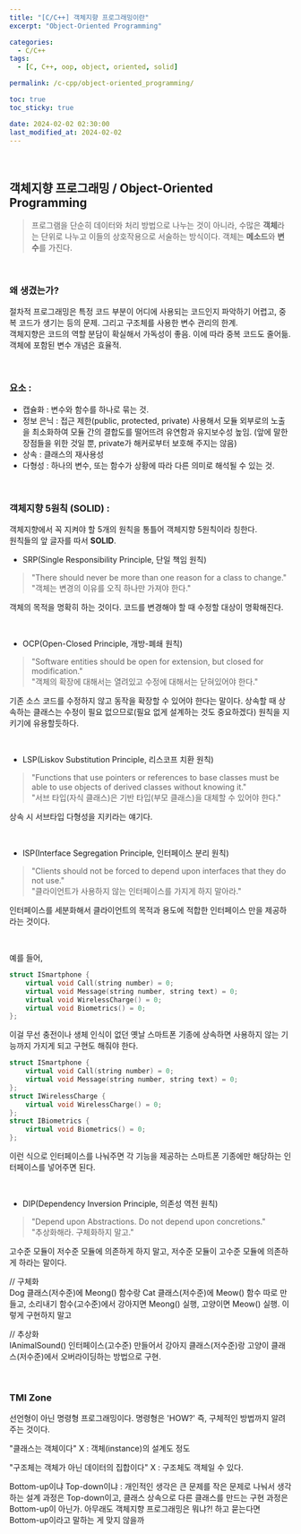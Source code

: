 ```yaml
---
title: "[C/C++] 객체지향 프로그래밍이란"
excerpt: "Object-Oriented Programming"

categories:
  - C/C++
tags:
  - [C, C++, oop, object, oriented, solid]

permalink: /c-cpp/object-oriented_programming/

toc: true
toc_sticky: true

date: 2024-02-02 02:30:00
last_modified_at: 2024-02-02
---
```

<br>


## 객체지향 프로그래밍 / Object-Oriented Programming

>프로그램을 단순히 데이터와 처리 방법으로 나누는 것이 아니라, 수많은 **객체**라는 단위로 나누고 이들의 상호작용으로 서술하는 방식이다. 객체는 **메소드**와 **변수**를 가진다. 

<br>

### 왜 생겼는가?
절차적 프로그래밍은 특정 코드 부분이 어디에 사용되는 코드인지 파악하기 어렵고, 중복 코드가 생기는 등의 문제. 그리고 구조체를 사용한 변수 관리의 한계.<br>
객체지향은 코드의 역할 분담이 확실해서 가독성이 좋음. 이에 따라 중복 코드도 줄어듦. 객체에 포함된 변수 개념은 효율적.

<br>

### 요소 :
- 캡슐화 : 변수와 함수를 하나로 묶는 것.
- 정보 은닉 : 접근 제한(public, protected, private) 사용해서 모듈 외부로의 노출을 최소화하여 모듈 간의 결합도를 떨어뜨려 유연함과 유지보수성 높임. (앞에 말한 장점들을 위한 것일 뿐, private가 해커로부터 보호해 주지는 않음)
- 상속 : 클래스의 재사용성
- 다형성 : 하나의 변수, 또는 함수가 상황에 따라 다른 의미로 해석될 수 있는 것.

<br>

### 객체지향 5원칙 (SOLID) :

객체지향에서 꼭 지켜야 할 5개의 원칙을 통틀어 객체지향 5원칙이라 칭한다. <br>
원칙들의 앞 글자를 따서 **SOLID**.

- SRP(Single Responsibility Principle, 단일 책임 원칙)
>"There should never be more than one reason for a class to change."<br>
>"객체는 변경의 이유를 오직 하나만 가져야 한다."

객체의 목적을 명확히 하는 것이다. 코드를 변경해야 할 때 수정할 대상이 명확해진다.

<br>

- OCP(Open-Closed Principle, 개방-폐쇄 원칙)
>"Software entities should be open for extension, but closed for modification."<br>
>"객체의 확장에 대해서는 열려있고 수정에 대해서는 닫혀있어야 한다."

기존 소스 코드를 수정하지 않고 동작을 확장할 수 있어야 한다는 말이다. 상속할 때 상속하는 클래스는 수정이 필요 없으므로(필요 없게 설계하는 것도 중요하겠다) 원칙을 지키기에 유용할듯하다. 

<br>

- LSP(Liskov Substitution Principle, 리스코프 치환 원칙)
>"Functions that use pointers or references to base classes must be able to use objects of derived classes without knowing it."<br>
>"서브 타입(자식 클래스)은 기반 타입(부모 클래스)을 대체할 수 있어야 한다."

상속 시 서브타입 다형성을 지키라는 얘기다.

<br>

- ISP(Interface Segregation Principle, 인터페이스 분리 원칙)
>"Clients should not be forced to depend upon interfaces that they do not use."<br>
>"클라이언트가 사용하지 않는 인터페이스를 가지게 하지 말아라."

인터페이스를 세분화해서 클라이언트의 목적과 용도에 적합한 인터페이스 만을 제공하라는 것이다.

<br>

예를 들어,

```cpp
struct ISmartphone {
    virtual void Call(string number) = 0;
    virtual void Message(string number, string text) = 0;
    virtual void WirelessCharge() = 0;
    virtual void Biometrics() = 0;
};
```

이걸 무선 충전이나 생체 인식이 없던 옛날 스마트폰 기종에 상속하면 사용하지 않는 기능까지 가지게 되고 구현도 해줘야 한다.

```cpp
struct ISmartphone {
    virtual void Call(string number) = 0;
    virtual void Message(string number, string text) = 0;
};
struct IWirelessCharge {
    virtual void WirelessCharge() = 0;
};
struct IBiometrics {
    virtual void Biometrics() = 0;
};
```

이런 식으로 인터페이스를 나눠주면 각 기능을 제공하는 스마트폰 기종에만 해당하는 인터페이스를 넣어주면 된다.

<br>

- DIP(Dependency Inversion Principle, 의존성 역전 원칙)
>"Depend upon Abstractions. Do not depend upon concretions."<br>
>"추상화해라. 구체화하지 말고."

고수준 모듈이 저수준 모듈에 의존하게 하지 말고, 저수준 모듈이 고수준 모듈에 의존하게 하라는 말이다. 

// 구체화<br>
Dog 클래스(저수준)에 Meong() 함수랑 Cat 클래스(저수준)에 Meow() 함수 따로 만들고, 소리내기 함수(고수준)에서 강아지면 Meong() 실행, 고양이면 Meow() 실행. 이렇게 구현하지 말고 

// 추상화<br>
IAnimalSound() 인터페이스(고수준) 만들어서 강아지 클래스(저수준)랑 고양이 클래스(저수준)에서 오버라이딩하는 방법으로 구현.

<br>

### TMI Zone
선언형이 아닌 명령형 프로그래밍이다. 명령형은 'HOW?' 즉, 구체적인 방법까지 알려주는 것이다.

"클래스는 객체이다" X : 객체(instance)의 설계도 정도

"구조체는 객체가 아닌 데이터의 집합이다" X : 구조체도 객체일 수 있다.

Bottom-up이냐 Top-down이냐 :
개인적인 생각은 큰 문제를 작은 문제로 나눠서 생각하는 설계 과정은 Top-down이고, 클래스 상속으로 다른 클래스를 만드는 구현 과정은 Bottom-up이 아닌가. 아무래도 객체지향 프로그래밍은 뭐냐?! 하고 묻는다면 Bottom-up이라고 말하는 게 맞지 않을까
